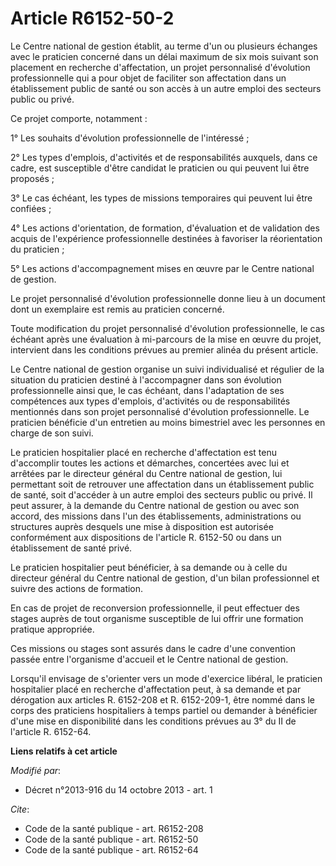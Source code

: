# Article R6152-50-2

Le Centre national de gestion établit, au terme d'un ou plusieurs échanges avec le praticien concerné dans un délai maximum
de six mois suivant son placement en recherche d'affectation, un projet personnalisé d'évolution professionnelle qui a pour
objet de faciliter son affectation dans un établissement public de santé ou son accès à un autre emploi des secteurs public
ou privé. 

Ce projet comporte, notamment : 

1° Les souhaits d'évolution professionnelle de l'intéressé ; 

2° Les types d'emplois, d'activités et de responsabilités auxquels, dans ce cadre, est susceptible d'être candidat le
praticien ou qui peuvent lui être proposés ; 

3° Le cas échéant, les types de missions temporaires qui peuvent lui être confiées ; 

4° Les actions d'orientation, de formation, d'évaluation et de validation des acquis de l'expérience professionnelle
destinées à favoriser la réorientation du praticien ; 

5° Les actions d'accompagnement mises en œuvre par le Centre national de gestion. 

Le projet personnalisé d'évolution professionnelle donne lieu à un document dont un exemplaire est remis au praticien
concerné. 

Toute modification du projet personnalisé d'évolution professionnelle, le cas échéant après une évaluation à mi-parcours de
la mise en œuvre du projet, intervient dans les conditions prévues au premier alinéa du présent article. 

Le Centre national de gestion organise un suivi individualisé et régulier de la situation du praticien destiné à
l'accompagner dans son évolution professionnelle ainsi que, le cas échéant, dans l'adaptation de ses compétences aux types
d'emplois, d'activités ou de responsabilités mentionnés dans son projet personnalisé d'évolution professionnelle. Le
praticien bénéficie d'un entretien au moins bimestriel avec les personnes en charge de son suivi. 

Le praticien hospitalier placé en recherche d'affectation est tenu d'accomplir toutes les actions et démarches, concertées
avec lui et arrêtées par le directeur général du Centre national de gestion, lui permettant soit de retrouver une affectation
dans un établissement public de santé, soit d'accéder à un autre emploi des secteurs public ou privé. Il peut assurer, à la
demande du Centre national de gestion ou avec son accord, des missions dans l'un des établissements, administrations ou
structures auprès desquels une mise à disposition est autorisée conformément aux dispositions de l'article R. 6152-50 ou dans
un établissement de santé privé. 

Le praticien hospitalier peut bénéficier, à sa demande ou à celle du directeur général du Centre national de gestion, d'un
bilan professionnel et suivre des actions de formation. 

En cas de projet de reconversion professionnelle, il peut effectuer des stages auprès de tout organisme susceptible de lui
offrir une formation pratique appropriée. 

Ces missions ou stages sont assurés dans le cadre d'une convention passée entre l'organisme d'accueil et le Centre national
de gestion. 

Lorsqu'il envisage de s'orienter vers un mode d'exercice libéral, le praticien hospitalier placé en recherche d'affectation
peut, à sa demande et par dérogation aux articles R. 6152-208 et R. 6152-209-1, être nommé dans le corps des praticiens
hospitaliers à temps partiel ou demander à bénéficier d'une mise en disponibilité dans les conditions prévues au 3° du II de
l'article R. 6152-64.

**Liens relatifs à cet article**

_Modifié par_:

  - Décret n°2013-916 du 14 octobre 2013 - art. 1

_Cite_:

  - Code de la santé publique - art. R6152-208
  - Code de la santé publique - art. R6152-50
  - Code de la santé publique - art. R6152-64
